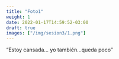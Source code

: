 ```yaml
---
title: "Foto1"
weight: 1
date: 2022-01-17T14:59:52-03:00
draft: true
images: ["/img/sesion3/1.png"]
---
```


“Estoy cansada... yo también…queda poco”